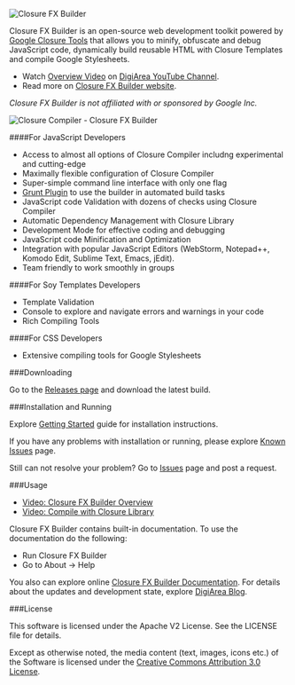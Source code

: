 ![Closure FX Builder](https://lh3.googleusercontent.com/-L1qqs2JVZiM/UuTlLbtwbFI/AAAAAAAAAFI/ZWKLNZNAXM4/w697-h172-no/ClosureFXLogo.png)

Closure FX Builder is an open-source web development toolkit powered by [Google Closure Tools](https://developers.google.com/closure/) that allows you to minify, obfuscate and debug JavaScript code, dynamically build reusable HTML with Closure Templates and compile Google Stylesheets. 
 - Watch [Overview Video](http://youtu.be/xB-sywkSmkQ) on [DigiArea YouTube Channel](https://www.youtube.com/DigiAreaChannel).
 - Read more on [Closure FX Builder website](http://digi-area.com/ClosureFX/).

*Closure FX Builder is not affiliated with or sponsored by Google Inc.*

![Closure Compiler - Closure FX Builder](http://digi-area.com/images/closurefx/screens_compiler.png)

####For JavaScript Developers
 - Access to almost all options of Closure Compiler includng experimental and cutting-edge
 - Maximally flexible configuration of Closure Compiler
 - Super-simple command line interface with only one flag
 - [Grunt Plugin](https://github.com/DigiArea/grunt-closurefx-builder) to use the builder in automated build tasks
 - JavaScript code Validation with dozens of checks using Closure Compiler
 - Automatic Dependency Management with Closure Library
 - Development Mode for effective coding and debugging
 - JavaScript code Minification and Optimization
 - Integration with popular JavaScript Editors (WebStorm, Notepad++, Komodo Edit, Sublime Text, Emacs, jEdit).
 - Team friendly to work smoothly in groups

####For Soy Templates Developers
 - Template Validation
 - Console to explore and navigate errors and warnings in your code
 - Rich Compiling Tools

####For CSS Developers
 - Extensive compiling tools for Google Stylesheets

###Downloading

Go to the [Releases page](https://github.com/DigiArea/closurefx-builder/releases) and download the latest build.

###Installation and Running

Explore [Getting Started](http://digi-area.com/ClosureFX/getting-started.php) guide for installation instructions.

If you have any problems with installation or running, please explore [Known Issues](https://github.com/DigiArea/closurefx-builder/wiki/Known-Issues) page.

Still can not resolve your problem? Go to [Issues](https://github.com/DigiArea/closurefx-builder/issues) page and post a request.

###Usage

- [Video: Closure FX Builder Overview](http://www.youtube.com/watch?v=7b80rp1jY9M&feature=share&list=PLGTp2fACSjqDR60lTtxI5NJZ2LRS-yyrm)
- [Video: Compile with Closure Library](http://www.youtube.com/watch?v=xzirOdVDjnI&feature=share&list=PLGTp2fACSjqDR60lTtxI5NJZ2LRS-yyrm&index=2)

Closure FX Builder contains built-in documentation.
To use the documentation do the following:
 - Run Closure FX Builder
 - Go to About -> Help

You also can explore online [Closure FX Builder Documentation](http://digi-area.com/ClosureFX/guide/).
For details about the updates and development state, explore [DigiArea Blog](http://blog.digi-area.com/).

###License

This software is licensed under the Apache V2 License. See the LICENSE file for details.

Except as otherwise noted, the media content (text, images, icons etc.) of the Software is licensed under the [Creative Commons Attribution 3.0 License](http://creativecommons.org/licenses/by/3.0/).
